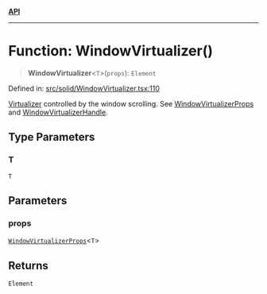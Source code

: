 [**API**](../../API.md)

***

# Function: WindowVirtualizer()

> **WindowVirtualizer**\<`T`\>(`props`): `Element`

Defined in: [src/solid/WindowVirtualizer.tsx:110](https://github.com/inokawa/virtua/blob/05639da613faa73c808608926743fef04c3d8529/src/solid/WindowVirtualizer.tsx#L110)

[Virtualizer](Virtualizer.md) controlled by the window scrolling. See [WindowVirtualizerProps](../interfaces/WindowVirtualizerProps.md) and [WindowVirtualizerHandle](../interfaces/WindowVirtualizerHandle.md).

## Type Parameters

### T

`T`

## Parameters

### props

[`WindowVirtualizerProps`](../interfaces/WindowVirtualizerProps.md)\<`T`\>

## Returns

`Element`
